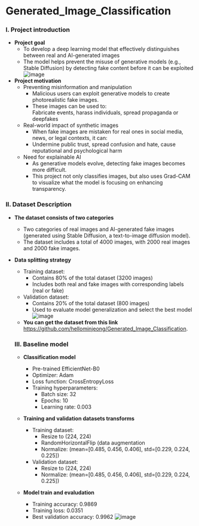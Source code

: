 # Generated_Image_Classification

### I. Project introduction
- __Project goal__  
  - To develop a deep learning model that effectively distinguishes between real and AI-generated images  
  - The model helps prevent the misuse of generative models (e.g., Stable Diffusion) by detecting fake content before it can be exploited  
 ![image](https://github.com/user-attachments/assets/99ea347b-5692-43ad-b086-d97eae6abd32)
- __Project motivation__
  - Preventing misinformation and manipulation   
    - Malicious users can exploit generative models to create photorealistic fake images.  
    - These images can be used to:  
      Fabricate events, harass individuals, spread propaganda or deepfakes  
  - Real-world impact of synthetic images  
    - When fake images are mistaken for real ones in social media, news, or legal contexts, it can:  
    - Undermine public trust, spread confusion and hate, cause reputational and psychological harm  
  - Need for explainable AI  
    - As generative models evolve, detecting fake images becomes more difficult.  
    - This project not only classifies images, but also uses Grad-CAM to visualize what the model is focusing on enhancing transparency.  

### II. Dataset Description  
- __The dataset consists of two categories__
  - Two categories of real images and AI-generated fake images (generated using Stable Diffusion, a text-to-image diffusion model).
  - The dataset includes a total of 4000 images, with 2000 real images and 2000 fake images.


- __Data splitting strategy__
  - Training dataset:   
    - Contains 80% of the total dataset (3200 images)  
    - Includes both real and fake images with corresponding labels (real or fake)  
  - Validation dataset:    
    - Contains 20% of the total dataset (800 images)  
    - Used to evaluate model generalization and select the best model  
      ![image](https://github.com/user-attachments/assets/22188b1c-25e2-49ff-a83f-2599be46cd44)
  - **You can get the dataset from this link** https://github.com/hellominjeong/Generated_Image_Classification.

  ### III. Baseline model
  - __Classification model__  
    - Pre-trained EfficientNet-B0  
    - Optimizer: Adam  
    - Loss function: CrossEntropyLoss  
    - Training hyperparameters:  
      - Batch size: 32  
      - Epochs: 10  
      - Learning rate: 0.003  
  - __Training and validation datasets transforms__  
    - Training dataset:     
      - Resize to (224, 224)    
      - RandomHorizontalFlip (data augmentation  
      - Normalize: (mean=[0.485, 0.456, 0.406], std=[0.229, 0.224, 0.225])  
    - Validation dataset:      
      - Resize to (224, 224)   
      - Normalize: (mean=[0.485, 0.456, 0.406], std=[0.229, 0.224, 0.225])
      
  - __Model train and evaludation__
    - Training accuracy: 0.9869
    - Training loss: 0.0351
    - Best validation accuracy: 0.9962
     ![image](https://github.com/user-attachments/assets/93e585ec-7582-41c5-a380-be17a35cb0b1)  

    
    



